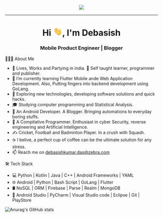  <p align="center">
  <img src="https://github.com/thompsonemerson/thompsonemerson/raw/master/cover-thompson.png" height="200"/>
</p>
<hr>
<h1 align="center">Hi <img src="https://raw.githubusercontent.com/ABSphreak/ABSphreak/master/gifs/Hi.gif" width="30px">, I'm Debasish</h1>
<h3 align="center">Mobile Product Engineer | Blogger</h3>

</p>


👨🏻‍💻 About Me

- 👋   Lives, Works and Partying in india. 🤞    Self taught learner, programmer and publisher. 
- 🔭   I’m currently learning Flutter Mobile ande Web Application Development. Also, Putting fingers into backend development using GoLang. 
- 🤔   Exploring new technologies, developing software solutions and quick hacks.
- 🎓   Studying computer programming and Statistical Analysis.
- 💼   An Android Developer. A Blogger. Bringing automations to everyday boring stuffs.
- 🌱   A Compitative Programmer. Enthusiast in cyber Security, reverse engineering and Artificial Intelligence. 
- ✍️   Cricket, Football and Badminton Player. In a crush with Squash.
- ☕   I belive, a perfect cup of coffee can be the ultimate solution for any stress.
- 📫   Reach me on debasishkumar.das@zebra.com

🛠 Tech Stack

- 💻   Python | Kotlin | Java | C++ | Android Frameworks | YAML
- 🌐   Android | Python | Bash Script | GoLang | Flutter
- 🛢    NoSQL | ORM | Firebase | Parse | Realm | MongoDB 
- 🔧   Android Studio | PyCharm | Visual Studio code | Eclipse | Git | PlayStore





![Anurag's GitHub stats](https://github-readme-stats.vercel.app/api?username=dd8745&show_icons=true&theme=merko)
